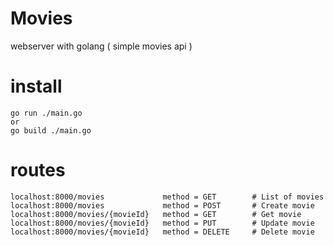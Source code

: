 # Movies
webserver with golang ( simple movies api )  

# install
    go run ./main.go
    or
    go build ./main.go
   
# routes
    localhost:8000/movies             method = GET        # List of movies
    localhost:8000/movies             method = POST       # Create movie
    localhost:8000/movies/{movieId}   method = GET        # Get movie 
    localhost:8000/movies/{movieId}   method = PUT        # Update movie
    localhost:8000/movies/{movieId}   method = DELETE     # Delete movie
